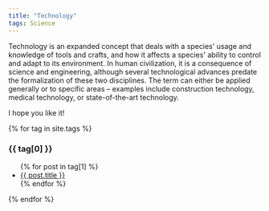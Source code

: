 ```yaml
---
title: "Technology"
tags: Science
---
```


Technology is an expanded concept that deals with a species' usage and knowledge of tools and crafts, and how it affects a species' ability to control and adapt to its environment. In human civilization, it is a consequence of science and engineering, although several technological advances predate the formalization of these two disciplines. The term can either be applied generally or to specific areas – examples include construction technology, medical technology, or state-of-the-art technology. 

I hope you like it!

{% for tag in site.tags %}
  <h3>{{ tag[0] }}</h3>
  <ul>
    {% for post in tag[1] %}
      <li><a href="{{ post.url }}">{{ post.title }}</a></li>
    {% endfor %}
  </ul>
{% endfor %}